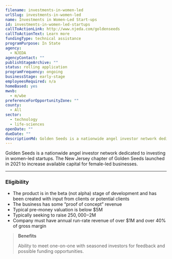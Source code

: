 ```yaml
---
filename: investments-in-women-led
urlSlug: investments-in-women-led
name: Investments in Women-Led Start-ups
id: investments-in-women-led-startups
callToActionLink: http://www.njeda.com/goldenseeds
callToActionText: Learn more
fundingType: technical assistance
programPurpose: In State
agency:
  - NJEDA
agencyContact: ""
publishStageArchive: ""
status: rolling application
programFrequency: ongoing
businessStage: early-stage
employeesRequired: n/a
homeBased: yes
mwvb:
  - m/wbe
preferenceForOpportunityZone: ""
county:
  - All
sector:
  - technology
  - life-sciences
openDate: ""
dueDate: ""
descriptionMd: Golden Seeds is a nationwide angel investor network dedicated to investing in women-led startups. The New Jersey chapter of Golden Seeds launched in 2021 to increase available capital for female-led businesses.
---
```


Golden Seeds is a nationwide angel investor network dedicated to investing in women-led startups. The New Jersey chapter of Golden Seeds launched in 2021 to increase available capital for female-led businesses.

---

### Eligibility

- The product is in the beta (not alpha) stage of development and has been created with input from clients or potential clients
- The business has some “proof of concept” revenue
- Typical pre-money valuation is below $5M
- Typically seeking to raise $250,000-$2M
- Company must have annual run-rate revenue of over $1M and over 40% of gross margin

> **Benefits**
>
> Ability to meet one-on-one with seasoned investors for feedback and possible funding opportunities.
